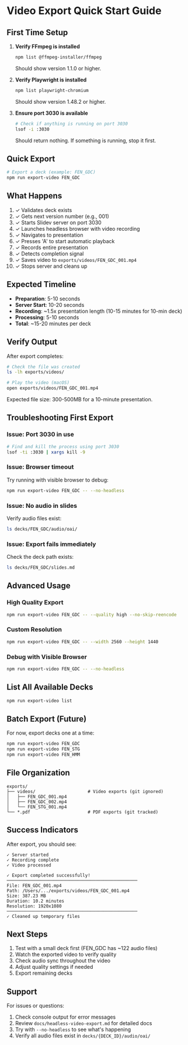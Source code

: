 # Video Export Quick Start Guide

## First Time Setup

1. **Verify FFmpeg is installed**
   ```bash
   npm list @ffmpeg-installer/ffmpeg
   ```
   Should show version 1.1.0 or higher.

2. **Verify Playwright is installed**
   ```bash
   npm list playwright-chromium
   ```
   Should show version 1.48.2 or higher.

3. **Ensure port 3030 is available**
   ```bash
   # Check if anything is running on port 3030
   lsof -i :3030
   ```
   Should return nothing. If something is running, stop it first.

## Quick Export

```bash
# Export a deck (example: FEN_GDC)
npm run export-video FEN_GDC
```

## What Happens

1. ✓ Validates deck exists
2. ✓ Gets next version number (e.g., 001)
3. ✓ Starts Slidev server on port 3030
4. ✓ Launches headless browser with video recording
5. ✓ Navigates to presentation
6. ✓ Presses 'A' to start automatic playback
7. ✓ Records entire presentation
8. ✓ Detects completion signal
9. ✓ Saves video to `exports/videos/FEN_GDC_001.mp4`
10. ✓ Stops server and cleans up

## Expected Timeline

- **Preparation**: 5-10 seconds
- **Server Start**: 10-20 seconds
- **Recording**: ~1.5x presentation length (10-15 minutes for 10-min deck)
- **Processing**: 5-10 seconds
- **Total**: ~15-20 minutes per deck

## Verify Output

After export completes:

```bash
# Check the file was created
ls -lh exports/videos/

# Play the video (macOS)
open exports/videos/FEN_GDC_001.mp4
```

Expected file size: 300-500MB for a 10-minute presentation.

## Troubleshooting First Export

### Issue: Port 3030 in use
```bash
# Find and kill the process using port 3030
lsof -ti :3030 | xargs kill -9
```

### Issue: Browser timeout
Try running with visible browser to debug:
```bash
npm run export-video FEN_GDC -- --no-headless
```

### Issue: No audio in slides
Verify audio files exist:
```bash
ls decks/FEN_GDC/audio/oai/
```

### Issue: Export fails immediately
Check the deck path exists:
```bash
ls decks/FEN_GDC/slides.md
```

## Advanced Usage

### High Quality Export
```bash
npm run export-video FEN_GDC -- --quality high --no-skip-reencode
```

### Custom Resolution
```bash
npm run export-video FEN_GDC -- --width 2560 --height 1440
```

### Debug with Visible Browser
```bash
npm run export-video FEN_GDC -- --no-headless
```

## List All Available Decks

```bash
npm run export-video list
```

## Batch Export (Future)

For now, export decks one at a time:

```bash
npm run export-video FEN_GDC
npm run export-video FEN_STG
npm run export-video FEN_HMM
```

## File Organization

```
exports/
├── videos/                    # Video exports (git ignored)
│   ├── FEN_GDC_001.mp4
│   ├── FEN_GDC_002.mp4
│   └── FEN_STG_001.mp4
└── *.pdf                      # PDF exports (git tracked)
```

## Success Indicators

After export, you should see:
```
✓ Server started
✓ Recording complete
✓ Video processed

✓ Export completed successfully!
──────────────────────────────────────────────────
File: FEN_GDC_001.mp4
Path: /Users/.../exports/videos/FEN_GDC_001.mp4
Size: 387.23 MB
Duration: 10.2 minutes
Resolution: 1920x1080
──────────────────────────────────────────────────
✓ Cleaned up temporary files
```

## Next Steps

1. Test with a small deck first (FEN_GDC has ~122 audio files)
2. Watch the exported video to verify quality
3. Check audio sync throughout the video
4. Adjust quality settings if needed
5. Export remaining decks

## Support

For issues or questions:
1. Check console output for error messages
2. Review `docs/headless-video-export.md` for detailed docs
3. Try with `--no-headless` to see what's happening
4. Verify all audio files exist in `decks/{DECK_ID}/audio/oai/`


